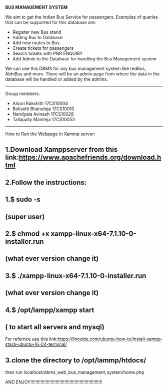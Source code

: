 **BUS MANAGEMENT SYSTEM**

We aim to get the Indian Bus Service for passengers.
Examples of queries that can be supported for this database are:

- Register new Bus stand
- Adding Bus to Database
- Add new routes to Bus
- Create tickets for passengers
- Search tickets with PNR ENQUIRY
- Add Admin to the Database for handling the Bus Management system

We can use this DBMS for any bus management system like redBus, AbhiBus and more.
There will be an admin page from where the data in the database will be handled
or added by the admins.

---


Group members:

- Aloori Rakshith 17CS10004
- Bolisetti Bhanuteja 17CS10010
- Nandyala Avinash 17CS10028
- Tallapally Maniteja 17CS10053

---

How to Run the Webpage in Xammp server:

1.Download Xamppserver from this link:https://www.apachefriends.org/download.html
---------------------------------------------------------------------------------

2.Follow the instructions:
---------------------------------------------------------------------------------
1.$ sudo -s
--
(super user)
--
2.$ chmod +x xampp-linux-x64-7.1.10-0-installer.run 
--
(what ever version change it)
--
3.$ ./xampp-linux-x64-7.1.10-0-installer.run
--
(what ever version change it)
--
4.$ /opt/lampp/xampp start
--
( to start all servers and mysql)
--

For refernce use this link:https://linoxide.com/ubuntu-how-to/install-xampp-stack-ubuntu-16-04-terminal/

3.clone the directory to /opt/lammp/htdocs/
----------------------------------------------------------------------------------
then run localhost/dbms_web_bus_management_system/home.php


AND ENJOY!!!!!!!!!!!!!!!!!!!!!!!!!!!!!!!!!!!!!!!!!!!!!!!!!!!!!!!!!







